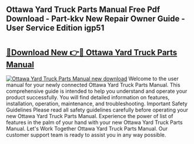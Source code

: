 ## Ottawa Yard Truck Parts Manual Free Pdf Download - Part-kkv New Repair Owner Guide - User Service Edition igp51

# <h2><a href="http://bc37057.oget.top/?id=Ottawa+Yard+Truck+Parts+Manual">🔗Download New 👉🔴 Ottawa Yard Truck Parts Manual</a></h2>

[![Ottawa Yard Truck Parts Manual new download](https://i.imgur.com/5g1atiW.png)](http://bc37057.oget.top/?id=Ottawa+Yard+Truck+Parts+Manual)
Welcome to the user manual for your newly connected Ottawa Yard Truck Parts Manual. This comprehensive guide is intended to help you understand and operate your product successfully. You will find detailed information on features, installation, operation, maintenance, and troubleshooting. Important Safety Guidelines Please read all safety guidelines carefully before operating your new Ottawa Yard Truck Parts Manual. Experience the power of list of features in the palm of your hand with your new Ottawa Yard Truck Parts Manual. Let's Work Together Ottawa Yard Truck Parts Manual. Our customer support team is ready to assist you in any way possible.
